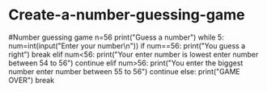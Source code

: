 # Create-a-number-guessing-game
#Number guessing game
n=56
print("Guess a number")
while 5:
    num=int(input("Enter your number\n"))
    if num==56:
        print("You guess a right")
        break
    elif num<56:
        print("Your enter number is lowest enter number between 54 to 56")
        continue
    elif num>56:
        print("You enter the biggest number enter number between 55 to 56")
        continue
    else:
        print("GAME OVER")
        break

